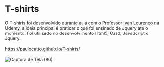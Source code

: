 # T-shirts

O T-shirts foi desenvolvido durante aula com o Professor Ivan Lourenço na Udemy, a ideia principal é praticar o que foi ensinado de Jquery até o momento. Foi utilizado no desenvolvimento Html5, Css3, JavaScript e Jquery.
<br><br>
https://paulocatto.github.io/T-shirts/
<br><br>
![Captura de Tela (80)](https://user-images.githubusercontent.com/108766424/234119052-9cb46269-b8ba-47ec-bc66-074701da55e1.png)
